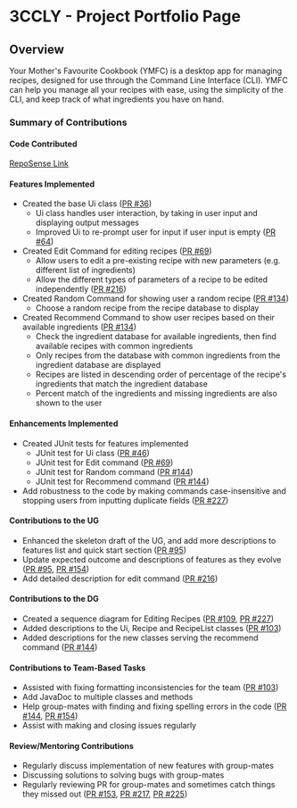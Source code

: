 
# 3CCLY - Project Portfolio Page

## Overview
Your Mother's Favourite Cookbook (YMFC) is a desktop app for managing recipes, designed for use through the
Command Line Interface (CLI). YMFC can help you manage all your recipes with ease, using the simplicity of the CLI, and
keep track of what ingredients you have on hand.


### Summary of Contributions

#### Code Contributed
[RepoSense Link](https://nus-cs2113-ay2425s1.github.io/tp-dashboard/?search=3ccly&breakdown=true)

#### Features Implemented
- Created the base Ui class ([PR #36](https://github.com/AY2425S1-CS2113-W13-1/tp/pull/36))
  - Ui class handles user interaction, by taking in user input and displaying output messages
  - Improved Ui to re-prompt user for input if user input is empty ([PR #64](https://github.com/AY2425S1-CS2113-W13-1/tp/pull/64))
- Created Edit Command for editing recipes ([PR #69](https://github.com/AY2425S1-CS2113-W13-1/tp/pull/69))
  - Allow users to edit a pre-existing recipe with new parameters (e.g. different list of ingredients)
  - Allow the different types of parameters of a recipe to be edited independently ([PR #216](https://github.com/AY2425S1-CS2113-W13-1/tp/pull/216))
- Created Random Command for showing user a random recipe ([PR #134](https://github.com/AY2425S1-CS2113-W13-1/tp/pull/134))
  - Choose a random recipe from the recipe database to display
- Created Recommend Command to show user recipes based on their available ingredients ([PR #134](https://github.com/AY2425S1-CS2113-W13-1/tp/pull/134))
  - Check the ingredient database for available ingredients, then find available recipes with common ingredients
  - Only recipes from the database with common ingredients from the ingredient database are displayed
  - Recipes are listed in descending order of percentage of the recipe's ingredients that match the ingredient database
  - Percent match of the ingredients and missing ingredients are also shown to the user

<div style="page-break-after: always;"></div>

#### Enhancements Implemented
- Created JUnit tests for features implemented
  - JUnit test for Ui class ([PR #46](https://github.com/AY2425S1-CS2113-W13-1/tp/pull/46))
  - JUnit test for Edit command ([PR #69](https://github.com/AY2425S1-CS2113-W13-1/tp/pull/69))
  - JUnit test for Random command ([PR #144](https://github.com/AY2425S1-CS2113-W13-1/tp/pull/144))
  - JUnit test for Recommend command ([PR #144](https://github.com/AY2425S1-CS2113-W13-1/tp/pull/144))
- Add robustness to the code by making commands case-insensitive 
and stopping users from inputting duplicate fields ([PR #227](https://github.com/AY2425S1-CS2113-W13-1/tp/pull/227))


#### Contributions to the UG
- Enhanced the skeleton draft of the UG, and add more descriptions to features list and quick start section 
([PR #95](https://github.com/AY2425S1-CS2113-W13-1/tp/pull/95))
- Update expected outcome and descriptions of features as they evolve 
([PR #95](https://github.com/AY2425S1-CS2113-W13-1/tp/pull/95), [PR #154](https://github.com/AY2425S1-CS2113-W13-1/tp/pull/154))
- Add detailed description for edit command ([PR #216](https://github.com/AY2425S1-CS2113-W13-1/tp/pull/216))


#### Contributions to the DG
- Created a sequence diagram for Editing Recipes 
([PR #109](https://github.com/AY2425S1-CS2113-W13-1/tp/pull/109), [PR #227](https://github.com/AY2425S1-CS2113-W13-1/tp/pull/227))
- Added descriptions to the Ui, Recipe and RecipeList classes ([PR #103](https://github.com/AY2425S1-CS2113-W13-1/tp/pull/103))
- Added descriptions for the new classes serving the recommend command ([PR #144](https://github.com/AY2425S1-CS2113-W13-1/tp/pull/144))


#### Contributions to Team-Based Tasks
- Assisted with fixing formatting inconsistencies for the team ([PR #103](https://github.com/AY2425S1-CS2113-W13-1/tp/pull/103))
- Add JavaDoc to multiple classes and methods
- Help group-mates with finding and fixing spelling errors in the code 
([PR #144](https://github.com/AY2425S1-CS2113-W13-1/tp/pull/144), [PR #154](https://github.com/AY2425S1-CS2113-W13-1/tp/pull/154))
- Assist with making and closing issues regularly


#### Review/Mentoring Contributions
- Regularly discuss implementation of new features with group-mates
- Discussing solutions to solving bugs with group-mates
- Regularly reviewing PR for group-mates and sometimes catch things they missed out 
([PR #153](https://github.com/AY2425S1-CS2113-W13-1/tp/pull/153), [PR #217](https://github.com/AY2425S1-CS2113-W13-1/tp/pull/217), [PR #225](https://github.com/AY2425S1-CS2113-W13-1/tp/pull/225))